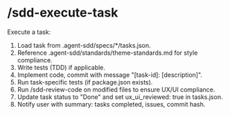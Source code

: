 # /sdd-execute-task <task-id>
Execute a task:
1. Load task from .agent-sdd/specs/*/tasks.json.
2. Reference .agent-sdd/standards/theme-standards.md for style compliance.
3. Write tests (TDD) if applicable.
4. Implement code, commit with message "[task-id]: [description]".
5. Run task-specific tests (if package.json exists).
6. Run /sdd-review-code on modified files to ensure UX/UI compliance.
7. Update task status to "Done" and set ux_ui_reviewed: true in tasks.json.
8. Notify user with summary: tasks completed, issues, commit hash.
